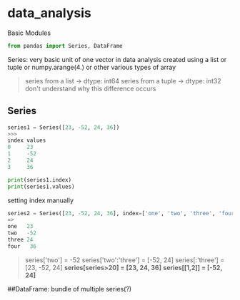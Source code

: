 # data_analysis

Basic Modules
```python
from pandas import Series, DataFrame
```

Series: very basic unit of one vector in data analysis
created using a list or tuple or numpy.arange(4.) or other various types of array

>series from a list -> dtype: int64
series from a tuple -> dtype: int32
don't understand why this difference occurs

## Series
```python
series1 = Series([23, -52, 24, 36])
>>>
index values
0     23
1     -52
2     24
3     36

print(series1.index)
print(series1.values)
```

setting index manually
```python
series2 = Series([23, -52, 24, 36], index=['one', 'two', 'three', 'four'])
=>
one   23
two   -52
three 24
four   36
```

>series['two'] = -52
series['two':'three'] = [-52, 24]
series[:'three'] = [23, -52, 24]
**series[series>20] = [23, 24, 36]**
**series[[1,2]] = [-52, 24]**




##DataFrame: bundle of multiple series(?)
